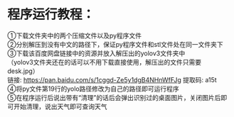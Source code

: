 # 程序运行教程：
  ①下载文件夹中的两个压缩文件以及py程序文件  
  ②分别解压到没有中文的路径下，保证py程序文件和stl文件处在同一文件夹下  
  ③下载该百度网盘链接中的资源并放入解压出的yolov3文件夹中  
  （yolov3文件夹还在的话可以不用下载直接使用，解压出的文件只需要desk.jpg）  
      链接: https://pan.baidu.com/s/1cggd-Ze5y1dgB4NHnWfFJg 提取码: a15t  
  ④将py文件第19行的yolo路径修改为自己的路径即可运行程序  
  ⑤在程序运行后说出带有“清理”的话后会弹出识别过的桌面图片，关闭图片后即可开始清理，说出天气即可查询天气  



